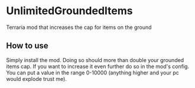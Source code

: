 # UnlimitedGroundedItems
Terraria mod that increases the cap for items on the ground

## How to use
Simply install the mod. Doing so should more than double your grounded items cap.
If you want to increase it even further do so in the mod's config.
You can put a value in the range 0-10000 (anything higher and your pc would explode trust me).